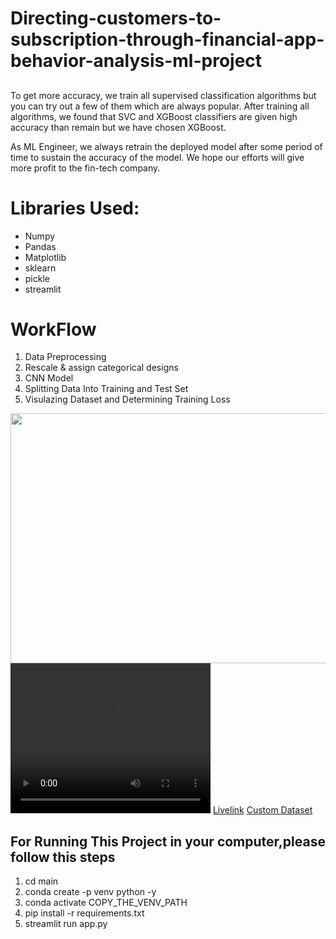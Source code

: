 <html>

<body>
<h1>Directing-customers-to-subscription-through-financial-app-behavior-analysis-ml-project </h1>
<h2></h2>
<p>To get more accuracy, we train all supervised classification algorithms but you can try out a few of them which are always popular. After training all algorithms, we found that SVC and XGBoost classifiers are given high accuracy than remain but we have chosen XGBoost.

As ML Engineer, we always retrain the deployed model after some period of time to sustain the accuracy of the model. We hope our efforts will give more profit to the fin-tech company.</p>

<h1>Libraries Used: </h1>
<ul>
<li>Numpy</li>
<li>Pandas</li>
<li>Matplotlib</li>
<li>sklearn</li>
<li>pickle</li>
<li>streamlit</li>
</ul>
<h1><b>WorkFlow</b></h1>

<ol>
<li>Data Preprocessing</li>
<li>Rescale & assign categorical designs</li>
<li>CNN Model</li>
<li>Splitting Data Into Training and Test Set</li>
<li>Visulazing Dataset and Determining Training Loss</li>
</ol>
<img src="projectOverview/demo.png" width="700" height="400">
<video width="320" height="240" controls src="./files/smsSpamDetector.mp4">
  <source src="projectOverview/demo.mp4" type="video/mp4">
Video: 
</video>
<a href="https://cat-dogimagepredictoravijit.herokuapp.com/">Livelink</a>
<a href="#">Custom Dataset</a>
<h2>For Running This Project in your computer,please follow this steps</h2>
<ol>
<li>cd main</li>
<li>conda create -p venv python -y</li>
<li>conda activate COPY_THE_VENV_PATH</li>
<li>pip install -r requirements.txt</li>
<li>streamlit run app.py</li>
</ol>
</body>

</html>
